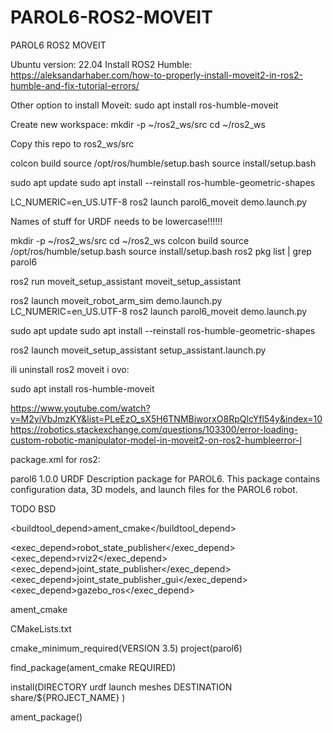 # PAROL6-ROS2-MOVEIT
PAROL6 ROS2 MOVEIT

  Ubuntu version: 22.04
  Install ROS2 Humble: https://aleksandarhaber.com/how-to-properly-install-moveit2-in-ros2-humble-and-fix-tutorial-errors/
  
  Other option to install Moveit: sudo apt install ros-humble-moveit
  
  Create new workspace:
  mkdir -p ~/ros2_ws/src
  cd ~/ros2_ws
  
  Copy this repo to ros2_ws/src
  
  colcon build
  source /opt/ros/humble/setup.bash
  source install/setup.bash

  sudo apt update
  sudo apt install --reinstall ros-humble-geometric-shapes

  LC_NUMERIC=en_US.UTF-8 ros2 launch parol6_moveit demo.launch.py


Names of stuff for URDF needs to be lowercase!!!!!!

mkdir -p ~/ros2_ws/src
cd ~/ros2_ws
colcon build
source /opt/ros/humble/setup.bash
source install/setup.bash
ros2 pkg list | grep parol6

ros2 run moveit_setup_assistant moveit_setup_assistant


ros2 launch moveit_robot_arm_sim demo.launch.py
LC_NUMERIC=en_US.UTF-8 ros2 launch parol6_moveit demo.launch.py


sudo apt update
sudo apt install --reinstall ros-humble-geometric-shapes

ros2 launch moveit_setup_assistant setup_assistant.launch.py

ili uninstall ros2 moveit i ovo:

sudo apt install ros-humble-moveit

https://www.youtube.com/watch?v=M2yiVbJmzKY&list=PLeEzO_sX5H6TNMBiworxO8RpQlcYfl54y&index=10
https://robotics.stackexchange.com/questions/103300/error-loading-custom-robotic-manipulator-model-in-moveit2-on-ros2-humbleerror-l


package.xml for ros2:

<package format="3">
  <name>parol6</name>
  <version>1.0.0</version>
  <description>
    URDF Description package for PAROL6. This package contains configuration data,
    3D models, and launch files for the PAROL6 robot.
  </description>

  <maintainer email="TODO@email.com">TODO</maintainer>
  <license>BSD</license>

  <buildtool_depend>ament_cmake</buildtool_depend>

  <exec_depend>robot_state_publisher</exec_depend>
  <exec_depend>rviz2</exec_depend>
  <exec_depend>joint_state_publisher</exec_depend>
  <exec_depend>joint_state_publisher_gui</exec_depend>
  <exec_depend>gazebo_ros</exec_depend>

  <export>
    <build_type>ament_cmake</build_type>
  </export>
</package>


CMakeLists.txt

cmake_minimum_required(VERSION 3.5)
project(parol6)

find_package(ament_cmake REQUIRED)

install(DIRECTORY urdf launch meshes
  DESTINATION share/${PROJECT_NAME}
)

ament_package()

